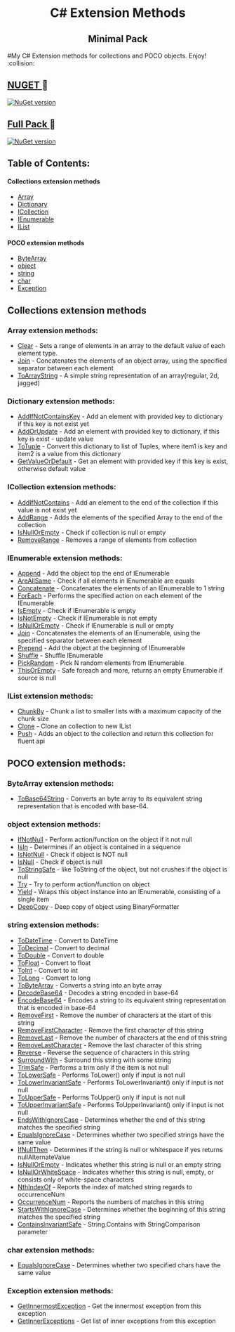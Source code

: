<h1 align="center"> 
C# Extension Methods
</h1>
<h2 align="center">
Minimal Pack
</h2>
#My C# Extension methods for collections and POCO objects. Enjoy! :collision:

## [ NUGET ](https://www.nuget.org/packages/Pylypeiev.Extensions.MinimalPack)  :hammer: 
[![NuGet version](https://badge.fury.io/nu/Pylypeiev.Extensions.MinimalPack.svg)](https://badge.fury.io/nu/Pylypeiev.Extensions.MinimalPack)

## [ Full Pack ](https://github.com/pylypeiev/CSharpExtensionMethods)  :eyes: 
[![NuGet version](https://badge.fury.io/nu/Pylypeiev.Extensions.svg)](https://badge.fury.io/nu/Pylypeievs.Extension)

## Table of Contents:
#### Collections extension methods
- [Array](#array)
- [Dictionary](#dictionary)
- [ICollection](#icollection)
- [IEnumerable](#ienumerable)
- [IList](#ilist)

#### POCO extension methods
- [ByteArray](#byte)
- [object](#object)
- [string](#string)
- [char](#char)
- [Exception](#exception)

## Collections extension methods
<a name="array"></a>

### Array extension methods:
- [Clear](https://github.com/pylypeiev/CSharpExtensionMethods/blob/master/Pylypeiev.Extensions/Collections%20extensions/ArrayExtensions.cs) - Sets a range of elements in an array to the default value of each element type.
- [Join](https://github.com/pylypeiev/CSharpExtensionMethods/blob/master/Pylypeiev.Extensions/Collections%20extensions/ArrayExtensions.cs) -  Concatenates the elements of an object array, using the specified separator between each element
- [ToArrayString](https://github.com/pylypeiev/CSharpExtensionMethods/blob/master/Pylypeiev.Extensions/Collections%20extensions/ArrayExtensions.cs) - A simple string representation of an array(regular, 2d, jagged)
<a name="dictionary"></a>

### Dictionary extension methods:
- [AddIfNotContainsKey](https://github.com/pylypeiev/CSharpExtensionMethods/blob/master/Pylypeiev.Extensions/Collections%20extensions/DictionaryExtensions.cs) - Add an element with provided key to dictionary if this key is not exist yet
- [AddOrUpdate](https://github.com/pylypeiev/CSharpExtensionMethods/blob/master/Pylypeiev.Extensions/Collections%20extensions/DictionaryExtensions.cs) - Add an element with provided key to dictionary, if this key is exist - update value
- [ToTuple](https://github.com/pylypeiev/CSharpExtensionMethods/blob/master/Pylypeiev.Extensions/Collections%20extensions/DictionaryExtensions.cs) - Convert this dictionary to list of Tuples, where item1 is key and item2 is a value from this dictionary
- [GetValueOrDefault](https://github.com/pylypeiev/CSharpExtensionMethods/blob/master/Pylypeiev.Extensions/Collections%20extensions/DictionaryExtensions.cs) - Get an element with provided key if this key is exist, otherwise default value

<a name="icollection"></a>

### ICollection extension methods:
- [AddIfNotContains](https://github.com/pylypeiev/CSharpExtensionMethods/blob/master/Pylypeiev.Extensions/Collections%20extensions/ICollectionExtensions.cs) - Add an element to the end of the collection if this value is not exist yet
- [AddRange](https://github.com/pylypeiev/CSharpExtensionMethods/blob/master/Pylypeiev.Extensions/Collections%20extensions/ICollectionExtensions.cs) - Adds the elements of the specified Array to the end of the collection
- [IsNullOrEmpty](https://github.com/pylypeiev/CSharpExtensionMethods/blob/master/Pylypeiev.Extensions/Collections%20extensions/ICollectionExtensions.cs) - Check if collection is null or empty 
- [RemoveRange](https://github.com/pylypeiev/CSharpExtensionMethods/blob/master/Pylypeiev.Extensions/Collections%20extensions/ICollectionExtensions.cs) - Removes a range of elements from collection


<a name="ienumerable"></a>

### IEnumerable extension methods:
- [Append](https://github.com/pylypeiev/CSharpExtensionMethods/blob/master/Pylypeiev.Extensions/Collections%20extensions/IEnumerableExtensions.cs) - Add the object top the end of IEnumerable
- [AreAllSame](https://github.com/pylypeiev/CSharpExtensionMethods/blob/master/Pylypeiev.Extensions/Collections%20extensions/IEnumerableExtensions.cs) - Check if all elements in IEnumerable are equals
- [Concatenate<string>](https://github.com/pylypeiev/CSharpExtensionMethods/blob/master/Pylypeiev.Extensions/Collections%20extensions/IEnumerableExtensions.cs) - Concatenates the elements of an IEnumerable<string> to 1 string
- [ForEach](https://github.com/pylypeiev/CSharpExtensionMethods/blob/master/Pylypeiev.Extensions/Collections%20extensions/IEnumerableExtensions.cs) - Performs the specified action on each element of the IEnumerable
- [IsEmpty](https://github.com/pylypeiev/CSharpExtensionMethods/blob/master/Pylypeiev.Extensions/Collections%20extensions/IEnumerableExtensions.cs) - Check if IEnumerable is empty
- [IsNotEmpty](https://github.com/pylypeiev/CSharpExtensionMethods/blob/master/Pylypeiev.Extensions/Collections%20extensions/IEnumerableExtensions.cs) - Check if IEnumerable is not empty 
- [IsNullOrEmpty](https://github.com/pylypeiev/CSharpExtensionMethods/blob/master/Pylypeiev.Extensions/Collections%20extensions/IEnumerableExtensions.cs) - Check if IEnumerable is null or empty
- [Join](https://github.com/pylypeiev/CSharpExtensionMethods/blob/master/Pylypeiev.Extensions/Collections%20extensions/IEnumerableExtensions.cs) - Concatenates the elements of an IEnumerable, using the specified separator between each element
- [Prepend](https://github.com/pylypeiev/CSharpExtensionMethods/blob/master/Pylypeiev.Extensions/Collections%20extensions/IEnumerableExtensions.cs) - Add the object at the beginning of IEnumerable
- [Shuffle](https://github.com/pylypeiev/CSharpExtensionMethods/blob/master/Pylypeiev.Extensions/Collections%20extensions/IEnumerableExtensions.cs) - Shuffle IEnumerable
- [PickRandom](https://github.com/pylypeiev/CSharpExtensionMethods/blob/master/Pylypeiev.Extensions/Collections%20extensions/IEnumerableExtensions.cs) - Pick N random elements from IEnumerable
- [ThisOrEmpty](https://github.com/pylypeiev/CSharpExtensionMethods/blob/master/Pylypeiev.Extensions/Collections%20extensions/IEnumerableExtensions.cs) - Safe foreach and more, returns an empty Enumerable if source is null
<a name="ilist"></a>

### IList extension methods:
 - [ChunkBy](https://github.com/pylypeiev/CSharpExtensionMethods/blob/master/Pylypeiev.Extensions/Collections%20extensions/IListExtensions.cs) - Chunk a list to smaller lists with a maximum capacity of the chunk size
 - [Clone](https://github.com/pylypeiev/CSharpExtensionMethods/blob/master/Pylypeiev.Extensions/Collections%20extensions/IListExtensions.cs) - Clone an collection to new IList
 - [Push](https://github.com/pylypeiev/CSharpExtensionMethods/blob/master/Pylypeiev.Extensions/Collections%20extensions/IListExtensions.cs) - Adds an object to the collection and return this collection for fluent api

## POCO extension methods:

<a name="byte"></a>

### ByteArray extension methods:
- [ToBase64String](https://github.com/pylypeiev/CSharpExtensionMethods/blob/master/Pylypeiev.Extensions/Objects%20Extensions/ByteArray/ByteArrayExtensions.cs) - Converts an byte array to its equivalent string representation that is encoded with base-64.

### object extension methods:
- [IfNotNull](https://github.com/pylypeiev/CSharpExtensionMethods/blob/master/Pylypeiev.Extensions/Objects%20Extensions/Object/ObjectGeneralExtensions.cs) - Perform action/function on the object if it not null 
- [IsIn](https://github.com/pylypeiev/CSharpExtensionMethods/blob/master/Pylypeiev.Extensions/Objects%20Extensions/Object/ObjectGeneralExtensions.cs) - Determines if an object is contained in a sequence
- [IsNotNull](https://github.com/pylypeiev/CSharpExtensionMethods/blob/master/Pylypeiev.Extensions/Objects%20Extensions/Object/ObjectGeneralExtensions.cs) - Check if object is NOT null
- [IsNull](https://github.com/pylypeiev/CSharpExtensionMethods/blob/master/Pylypeiev.Extensions/Objects%20Extensions/Object/ObjectGeneralExtensions.cs) - Check if object is null
- [ToStringSafe](https://github.com/pylypeiev/CSharpExtensionMethods/blob/master/Pylypeiev.Extensions/Objects%20Extensions/Object/ObjectGeneralExtensions.cs) - like ToString of the object, but not crushes if the object is null 
- [Try](https://github.com/pylypeiev/CSharpExtensionMethods/blob/master/Pylypeiev.Extensions/Objects%20Extensions/Object/ObjectGeneralExtensions.cs) - Try to perform action/function on object
- [Yield](https://github.com/pylypeiev/CSharpExtensionMethods/blob/master/Pylypeiev.Extensions/Objects%20Extensions/Object/ObjectGeneralExtensions.cs) - Wraps this object instance into an IEnumerable, consisting of a single item
- [DeepCopy](https://github.com/pylypeiev/CSharpExtensionMethods/blob/master/Pylypeiev.Extensions/Objects%20Extensions/Object/ObjectGeneralExtensions.cs) - Deep copy of object using BinaryFormatter

<a name="string"></a>

### string extension methods:
- [ToDateTime](https://github.com/pylypeiev/CSharpExtensionMethods/blob/master/Pylypeiev.Extensions/Objects%20Extensions/String/StringParsingExtensions.cs) - Convert to DateTime
- [ToDecimal](https://github.com/pylypeiev/CSharpExtensionMethods/blob/master/Pylypeiev.Extensions/Objects%20Extensions/String/StringParsingExtensions.cs) - Convert to decimal
- [ToDouble](https://github.com/pylypeiev/CSharpExtensionMethods/blob/master/Pylypeiev.Extensions/Objects%20Extensions/String/StringParsingExtensions.cs) - Convert to double
- [ToFloat](https://github.com/pylypeiev/CSharpExtensionMethods/blob/master/Pylypeiev.Extensions/Objects%20Extensions/String/StringParsingExtensions.cs) - Convert to float
- [ToInt](https://github.com/pylypeiev/CSharpExtensionMethods/blob/master/Pylypeiev.Extensions/Objects%20Extensions/String/StringParsingExtensions.cs) - Convert to int
- [ToLong](https://github.com/pylypeiev/CSharpExtensionMethods/blob/master/Pylypeiev.Extensions/Objects%20Extensions/String/StringParsingExtensions.cs) - Convert to long
- [ToByteArray](https://github.com/pylypeiev/CSharpExtensionMethods/blob/master/Pylypeiev.Extensions/Objects%20Extensions/String/StringParsingExtensions.cs) - Converts a string into an byte array
- [DecodeBase64](https://github.com/pylypeiev/CSharpExtensionMethods/blob/master/Pylypeiev.Extensions/Objects%20Extensions/String/StringEncodingExtensions.cs) - Decodes a string encoded in base-64
- [EncodeBase64](https://github.com/pylypeiev/CSharpExtensionMethods/blob/master/Pylypeiev.Extensions/Objects%20Extensions/String/StringEncodingExtensions.cs) - Encodes a string to its equivalent string representation that is encoded in base-64
- [RemoveFirst](https://github.com/pylypeiev/CSharpExtensionMethods/blob/master/Pylypeiev.Extensions/Objects%20Extensions/String/StringOperationsExtensions.cs) - Remove the number of characters at the start of this string
- [RemoveFirstCharacter](https://github.com/pylypeiev/CSharpExtensionMethods/blob/master/Pylypeiev.Extensions/Objects%20Extensions/String/StringOperationsExtensions.cs) - Remove the first character of this string
- [RemoveLast](https://github.com/pylypeiev/CSharpExtensionMethods/blob/master/Pylypeiev.Extensions/Objects%20Extensions/String/StringOperationsExtensions.cs) - Remove the number of characters at the end of this string
- [RemoveLastCharacter](https://github.com/pylypeiev/CSharpExtensionMethods/blob/master/Pylypeiev.Extensions/Objects%20Extensions/String/StringOperationsExtensions.cs) - Remove the last character of this string
- [Reverse](https://github.com/pylypeiev/CSharpExtensionMethods/blob/master/Pylypeiev.Extensions/Objects%20Extensions/String/StringOperationsExtensions.cs) - Reverse the sequence of characters in this string
- [SurroundWith](https://github.com/pylypeiev/CSharpExtensionMethods/blob/master/Pylypeiev.Extensions/Objects%20Extensions/String/StringOperationsExtensions.cs) - Surround this string with some string
- [TrimSafe](https://github.com/pylypeiev/CSharpExtensionMethods/blob/master/Pylypeiev.Extensions/Objects%20Extensions/String/StringOperationsExtensions.cs) - Performs a trim only if the item is not null
- [ToLowerSafe](https://github.com/pylypeiev/CSharpExtensionMethods/blob/master/Pylypeiev.Extensions/Objects%20Extensions/String/StringOperationsExtensions.cs) - Performs ToLower() only if input is not null
- [ToLowerInvariantSafe](https://github.com/pylypeiev/CSharpExtensionMethods/blob/master/Pylypeiev.Extensions/Objects%20Extensions/String/StringOperationsExtensions.cs) - Performs ToLowerInvariant() only if input is not null
- [ToUpperSafe](https://github.com/pylypeiev/CSharpExtensionMethods/blob/master/Pylypeiev.Extensions/Objects%20Extensions/String/StringOperationsExtensions.cs) - Performs ToUpper() only if input is not null
- [ToUpperInvariantSafe](https://github.com/pylypeiev/CSharpExtensionMethods/blob/master/Pylypeiev.Extensions/Objects%20Extensions/String/StringOperationsExtensions.cs) - Performs ToUpperInvariant() only if input is not null
- [EndsWithIgnoreCase](https://github.com/pylypeiev/CSharpExtensionMethods/blob/master/Pylypeiev.Extensions/Objects%20Extensions/String/StringSearchingExtensions.cs) - Determines whether the end of this string matches the specified string
- [EqualsIgnoreCase](https://github.com/pylypeiev/CSharpExtensionMethods/blob/master/Pylypeiev.Extensions/Objects%20Extensions/String/StringSearchingExtensions.cs) - Determines whether two specified strings have the same value
- [IfNullThen](https://github.com/pylypeiev/CSharpExtensionMethods/blob/master/Pylypeiev.Extensions/Objects%20Extensions/String/StringSearchingExtensions.cs) - Determines if the string is null or whitespace if yes returns nullAlternateValue
- [IsNullOrEmpty](https://github.com/pylypeiev/CSharpExtensionMethods/blob/master/Pylypeiev.Extensions/Objects%20Extensions/String/StringSearchingExtensions.cs) - Indicates whether this string is null or an empty string
- [IsNullOrWhiteSpace](https://github.com/pylypeiev/CSharpExtensionMethods/blob/master/Pylypeiev.Extensions/Objects%20Extensions/String/StringSearchingExtensions.cs) - Indicates whether this string is null, empty, or consists only of white-space characters 
- [NthIndexOf](https://github.com/pylypeiev/CSharpExtensionMethods/blob/master/Pylypeiev.Extensions/Objects%20Extensions/String/StringSearchingExtensions.cs) - Reports the index of matched string regards to occurrenceNum
- [OccurrenceNum](https://github.com/pylypeiev/CSharpExtensionMethods/blob/master/Pylypeiev.Extensions/Objects%20Extensions/String/StringSearchingExtensions.cs) - Reports the numbers of matches in this string
- [StartsWithIgnoreCase](https://github.com/pylypeiev/CSharpExtensionMethods/blob/master/Pylypeiev.Extensions/Objects%20Extensions/String/StringSearchingExtensions.cs) - Determines whether the beginning of this string matches the specified string
- [ContainsInvariantSafe](https://github.com/pylypeiev/CSharpExtensionMethods/blob/master/Pylypeiev.Extensions/Objects%20Extensions/String/StringSearchingExtensions.cs) - String.Contains with StringComparison parameter 

<a name="char"></a>

### char extension methods:
- [EqualsIgnoreCase](https://github.com/pylypeiev/CSharpExtensionMethods/blob/master/Pylypeiev.Extensions/Objects%20Extensions/Char/CharExtensions.cs) - Determines whether two specified chars have the same value

<a name="exception"></a>

### Exception extension methods:
- [GetInnermostException](https://github.com/pylypeiev/CSharpExtensionMethods/blob/master/Pylypeiev.Extensions/Objects%20Extensions/Exception/ExceptionExtensions.cs) - Get the innermost exception from this exception
- [GetInnerExceptions](https://github.com/pylypeiev/CSharpExtensionMethods/blob/master/Pylypeiev.Extensions/Objects%20Extensions/Exception/ExceptionExtensions.cs) - Get list of inner exceptions from this exception
